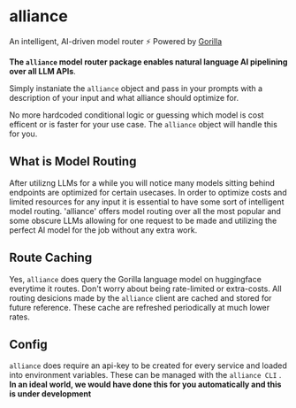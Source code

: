 # alliance
An intelligent, AI-driven model router ⚡ Powered by [Gorilla](https://github.com/ShishirPatil/gorilla)

**The `alliance` model router package enables natural language AI pipelining over all LLM APIs**. 

Simply instaniate the `alliance` object and pass in your prompts with a description of your input and what alliance should optimize for.

No more hardcoded conditional logic or guessing which model is cost efficent or is faster for your use case. The `alliance` object will handle this for you.

## What is Model Routing
After utilizng LLMs for a while you will notice many models sitting behind endpoints are optimized for certain usecases. In order to optimize costs and limited resources for any input it is essential to have some sort of intelligent model routing. 'alliance' offers model routing over all the most popular and some obscure LLMs allowing for one request to be made and utilizing the perfect AI model for the job without any extra work.

## Route Caching
Yes, `alliance` does query the Gorilla language model on huggingface everytime it routes. Don't worry about being rate-limited or extra-costs. All routing desicions made by the `alliance` client are cached and stored for future reference. These cache are refreshed periodically at much lower rates.

## Config
`alliance` does require an api-key to be created for every service and loaded into environment variables. These can be managed with the `alliance CLI` . **In an ideal world, we would have done this for you automatically and this is under development**  

